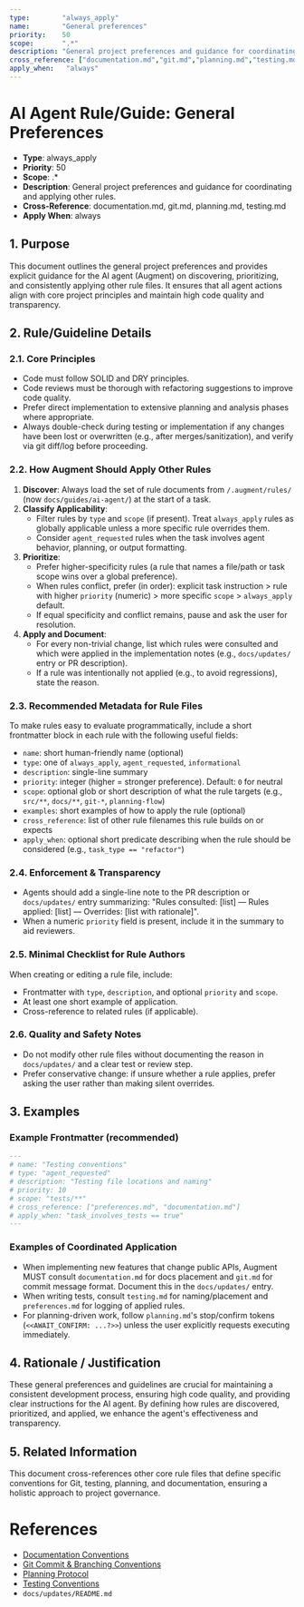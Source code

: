 ```yaml
---
type:        "always_apply"
name:        "General preferences"
priority:    50
scope:       ".*"
description: "General project preferences and guidance for coordinating and applying other rules"
cross_reference: ["documentation.md","git.md","planning.md","testing.md"]
apply_when:   "always"
---
```


# AI Agent Rule/Guide: General Preferences

- **Type**: always_apply
- **Priority**: 50
- **Scope**: .*
- **Description**: General project preferences and guidance for coordinating and applying other rules.
- **Cross-Reference**: documentation.md, git.md, planning.md, testing.md
- **Apply When**: always

## 1. Purpose

This document outlines the general project preferences and provides explicit guidance for the AI agent (Augment) on discovering, prioritizing, and consistently applying other rule files. It ensures that all agent actions align with core project principles and maintain high code quality and transparency.

## 2. Rule/Guideline Details

### 2.1. Core Principles

-   Code must follow SOLID and DRY principles.
-   Code reviews must be thorough with refactoring suggestions to improve code quality.
-   Prefer direct implementation to extensive planning and analysis phases where appropriate.
-   Always double-check during testing or implementation if any changes have been lost or overwritten (e.g., after merges/sanitization), and verify via git diff/log before proceeding.

### 2.2. How Augment Should Apply Other Rules

1.  **Discover**: Always load the set of rule documents from `/.augment/rules/` (now `docs/guides/ai-agent/`) at the start of a task.
2.  **Classify Applicability**:
    -   Filter rules by `type` and `scope` (if present). Treat `always_apply` rules as globally applicable unless a more specific rule overrides them.
    -   Consider `agent_requested` rules when the task involves agent behavior, planning, or output formatting.
3.  **Prioritize**:
    -   Prefer higher-specificity rules (a rule that names a file/path or task scope wins over a global preference).
    -   When rules conflict, prefer (in order): explicit task instruction > rule with higher `priority` (numeric) > more specific `scope` > `always_apply` default.
    -   If equal specificity and conflict remains, pause and ask the user for resolution.
4.  **Apply and Document**:
    -   For every non-trivial change, list which rules were consulted and which were applied in the implementation notes (e.g., `docs/updates/` entry or PR description).
    -   If a rule was intentionally not applied (e.g., to avoid regressions), state the reason.

### 2.3. Recommended Metadata for Rule Files

To make rules easy to evaluate programmatically, include a short frontmatter block in each rule with the following useful fields:

-   `name`: short human-friendly name (optional)
-   `type`: one of `always_apply`, `agent_requested`, `informational`
-   `description`: single-line summary
-   `priority`: integer (higher = stronger preference). Default: `0` for neutral
-   `scope`: optional glob or short description of what the rule targets (e.g., `src/**`, `docs/**`, `git-*`, `planning-flow`)
-   `examples`: short examples of how to apply the rule (optional)
-   `cross_reference`: list of other rule filenames this rule builds on or expects
-   `apply_when`: optional short predicate describing when the rule should be considered (e.g., `task_type == "refactor"`)

### 2.4. Enforcement & Transparency

-   Agents should add a single-line note to the PR description or `docs/updates/` entry summarizing: "Rules consulted: [list] — Rules applied: [list] — Overrides: [list with rationale]".
-   When a numeric `priority` field is present, include it in the summary to aid reviewers.

### 2.5. Minimal Checklist for Rule Authors

When creating or editing a rule file, include:
-   Frontmatter with `type`, `description`, and optional `priority` and `scope`.
-   At least one short example of application.
-   Cross-reference to related rules (if applicable).

### 2.6. Quality and Safety Notes

-   Do not modify other rule files without documenting the reason in `docs/updates/` and a clear test or review step.
-   Prefer conservative change: if unsure whether a rule applies, prefer asking the user rather than making silent overrides.

## 3. Examples

### Example Frontmatter (recommended)

```markdown
---
# name: "Testing conventions"
# type: "agent_requested"
# description: "Testing file locations and naming"
# priority: 10
# scope: "tests/**"
# cross_reference: ["preferences.md", "documentation.md"]
# apply_when: "task_involves_tests == true"
---
```

### Examples of Coordinated Application

-   When implementing new features that change public APIs, Augment MUST consult `documentation.md` for docs placement and `git.md` for commit message format. Document this in the `docs/updates/` entry.
-   When writing tests, consult `testing.md` for naming/placement and `preferences.md` for logging of applied rules.
-   For planning-driven work, follow `planning.md`'s stop/confirm tokens (`<<AWAIT_CONFIRM: ...?>>`) unless the user explicitly requests executing immediately.

## 4. Rationale / Justification

These general preferences and guidelines are crucial for maintaining a consistent development process, ensuring high code quality, and providing clear instructions for the AI agent. By defining how rules are discovered, prioritized, and applied, we enhance the agent's effectiveness and transparency.

## 5. Related Information

This document cross-references other core rule files that define specific conventions for Git, testing, planning, and documentation, ensuring a holistic approach to project governance.

# References

-   [Documentation Conventions](AGENT-RULE-Documentation-Conventions.md)
-   [Git Commit & Branching Conventions](AGENT-RULE-Git-Conventions.md)
-   [Planning Protocol](AGENT-GUIDE-Planning-Protocol.md)
-   [Testing Conventions](AGENT-RULE-Testing-Conventions.md)
-   `docs/updates/README.md`

